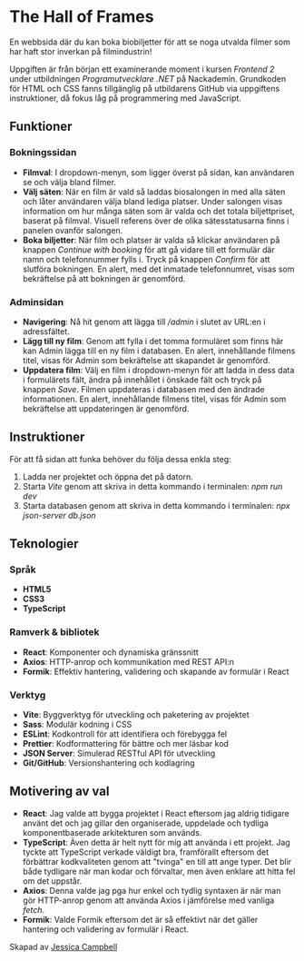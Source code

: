 # The Hall of Frames
En webbsida där du kan boka biobiljetter för att se noga utvalda filmer som har haft stor inverkan på filmindustrin!    

Uppgiften är från början ett examinerande moment i kursen *Frontend 2* under utbildningen *Programutvecklare .NET* på Nackademin. Grundkoden för HTML och CSS fanns tillgänglig på utbildarens GitHub via uppgiftens instruktioner, då fokus låg på programmering med JavaScript.

## Funktioner
### Bokningssidan
- **Filmval**: I dropdown-menyn, som ligger överst på sidan, kan användaren se och välja bland filmer.
- **Välj säten**: När en film är vald så laddas biosalongen in med alla säten och låter användaren välja bland lediga platser. Under salongen visas information om hur många säten som är valda och det totala biljettpriset, baserat på filmval. Visuell referens över de olika sätesstatusarna finns i panelen ovanför salongen.
- **Boka biljetter**: När film och platser är valda så klickar användaren på knappen *Continue with booking* för att gå vidare till ett formulär där namn och telefonnummer fylls i. Tryck på knappen *Confirm* för att slutföra bokningen. En alert, med det inmatade telefonnumret, visas som bekräftelse på att bokningen är genomförd.


### Adminsidan
- **Navigering**: Nå hit genom att lägga till */admin* i slutet av URL:en i adressfältet.
- **Lägg till ny film**: Genom att fylla i det tomma formuläret som finns här kan Admin lägga till en ny film i databasen. En alert, innehållande filmens titel, visas för Admin som bekräftelse att skapandet är genomförd.
- **Uppdatera film**: Välj en film i dropdown-menyn för att ladda in dess data i formulärets fält, ändra på innehållet i önskade fält och tryck på knappen *Save*. Filmen uppdateras i databasen med den ändrade informationen. En alert, innehållande filmens titel, visas för Admin som bekräftelse att uppdateringen är genomförd.

## Instruktioner
För att få sidan att funka behöver du följa dessa enkla steg:
1. Ladda ner projektet och öppna det på datorn.
2. Starta *Vite* genom att skriva in detta kommando i terminalen: *npm run dev*
4. Starta databasen genom att skriva in detta kommando i terminalen: *npx json-server db.json*

## Teknologier
### Språk
- **HTML5**
- **CSS3**
- **TypeScript**

### Ramverk & bibliotek
- **React**: Komponenter och dynamiska gränssnitt
- **Axios**: HTTP-anrop och kommunikation med REST API:n
- **Formik**: Effektiv hantering, validering och skapande av formulär i React

### Verktyg
- **Vite**: Byggverktyg för utveckling och paketering av projektet
- **Sass**: Modulär kodning i CSS
- **ESLint**: Kodkontroll för att identifiera och förebygga fel
- **Prettier**: Kodformattering för bättre och mer läsbar kod
- **JSON Server**: Simulerad RESTful API för utveckling
- **Git/GitHub**: Versionshantering och kodlagring

## Motivering av val
- **React**: Jag valde att bygga projektet i React eftersom jag aldrig tidigare använt det och jag gillar den organiserade, uppdelade och tydliga komponentbaserade arkitekturen som används.
- **TypeScript**: Även detta är helt nytt för mig att använda i ett projekt. Jag tyckte att TypeScript verkade väldigt bra, framförallt eftersom det förbättrar kodkvaliteten genom att "tvinga" en till att ange typer. Det blir både tydligare när man kodar och förvaltar, men även enklare att hitta fel om det uppstår.
- **Axios**: Denna valde jag pga hur enkel och tydlig syntaxen är när man gör HTTP-anrop genom att använda Axios i jämförelse med vanliga *fetch*.
- **Formik**: Valde Formik eftersom det är så effektivt när det gäller hantering och validering av formulär i React.

  
Skapad av [Jessica Campbell](https://github.com/jesscampb)
